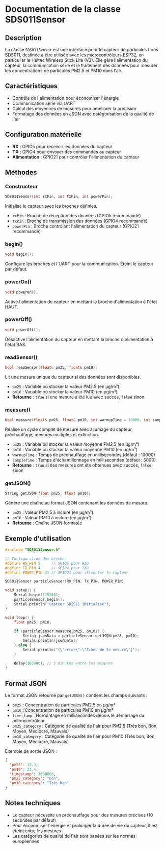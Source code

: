 # Documentation de la classe SDS011Sensor

## Description
La classe `SDS011Sensor` est une interface pour le capteur de particules fines SDS011, destinée à être utilisée avec les microcontrôleurs ESP32, en particulier le Heltec Wireless Stick Lite (V3). Elle gère l'alimentation du capteur, la communication série et le traitement des données pour mesurer les concentrations de particules PM2.5 et PM10 dans l'air.

## Caractéristiques
- Contrôle de l'alimentation pour économiser l'énergie
- Communication série via UART
- Calcul des moyennes de mesures pour améliorer la précision
- Formatage des données en JSON avec catégorisation de la qualité de l'air

## Configuration matérielle
- **RX** : GPIO5 pour recevoir les données du capteur
- **TX** : GPIO4 pour envoyer des commandes au capteur
- **Alimentation** : GPIO21 pour contrôler l'alimentation du capteur

## Méthodes

### Constructeur
```cpp
SDS011Sensor(int rxPin, int txPin, int powerPin);
```
Initialise le capteur avec les broches définies.
- `rxPin` : Broche de réception des données (GPIO5 recommandé)
- `txPin` : Broche de transmission des données (GPIO4 recommandé)
- `powerPin` : Broche contrôlant l'alimentation du capteur (GPIO21 recommandé)

### begin()
```cpp
void begin();
```
Configure les broches et l'UART pour la communication. Éteint le capteur par défaut.

### powerOn()
```cpp
void powerOn();
```
Active l'alimentation du capteur en mettant la broche d'alimentation à l'état HAUT.

### powerOff()
```cpp
void powerOff();
```
Désactive l'alimentation du capteur en mettant la broche d'alimentation à l'état BAS.

### readSensor()
```cpp
bool readSensor(float& pm25, float& pm10);
```
Lit une mesure unique du capteur si des données sont disponibles.
- `pm25` : Variable où stocker la valeur PM2.5 (en µg/m³)
- `pm10` : Variable où stocker la valeur PM10 (en µg/m³)
- **Retourne** : `true` si une mesure a été lue avec succès, `false` sinon

### measure()
```cpp
bool measure(float& pm25, float& pm10, int warmupTime = 10000, int sampleTime = 5000);
```
Réalise un cycle complet de mesure avec allumage du capteur, préchauffage, mesures multiples et extinction.
- `pm25` : Variable où stocker la valeur moyenne PM2.5 (en µg/m³)
- `pm10` : Variable où stocker la valeur moyenne PM10 (en µg/m³)
- `warmupTime` : Temps de préchauffage en millisecondes (défaut : 10000)
- `sampleTime` : Temps d'échantillonnage en millisecondes (défaut : 5000)
- **Retourne** : `true` si des mesures ont été obtenues avec succès, `false` sinon

### getJSON()
```cpp
String getJSON(float pm25, float pm10);
```
Génère une chaîne au format JSON contenant les données de mesure.
- `pm25` : Valeur PM2.5 à inclure (en µg/m³)
- `pm10` : Valeur PM10 à inclure (en µg/m³)
- **Retourne** : Chaîne JSON formatée

## Exemple d'utilisation

```cpp
#include "SDS011Sensor.h"

// Configuration des broches
#define RX_PIN 5     // GPIO5 pour RXD
#define TX_PIN 4     // GPIO4 pour TXD
#define POWER_PIN 21 // GPIO21 pour alimenter le capteur

SDS011Sensor particleSensor(RX_PIN, TX_PIN, POWER_PIN);

void setup() {
    Serial.begin(115200);
    particleSensor.begin();
    Serial.println("Capteur SDS011 initialisé");
}

void loop() {
    float pm25, pm10;
    
    if (particleSensor.measure(pm25, pm10)) {
        String jsonData = particleSensor.getJSON(pm25, pm10);
        Serial.println(jsonData);
    } else {
        Serial.println("{\"error\":\"Échec de la mesure\"}");
    }
    
    delay(300000); // 5 minutes entre les mesures
}
```

## Format JSON

Le format JSON retourné par `getJSON()` contient les champs suivants :
- `pm25` : Concentration de particules PM2.5 en µg/m³
- `pm10` : Concentration de particules PM10 en µg/m³
- `timestamp` : Horodatage en millisecondes depuis le démarrage du microcontrôleur
- `pm25_category` : Catégorie de qualité de l'air pour PM2.5 (Très bon, Bon, Moyen, Médiocre, Mauvais)
- `pm10_category` : Catégorie de qualité de l'air pour PM10 (Très bon, Bon, Moyen, Médiocre, Mauvais)

Exemple de sortie JSON :
```json
{
  "pm25": 12.3,
  "pm10": 23.4,
  "timestamp": 3600000,
  "pm25_category": "Bon",
  "pm10_category": "Très bon"
}
```

## Notes techniques
- Le capteur nécessite un préchauffage pour des mesures précises (10 secondes par défaut)
- Pour économiser l'énergie et prolonger la durée de vie du capteur, il est éteint entre les mesures
- Les catégories de qualité de l'air sont basées sur les normes européennes
